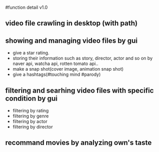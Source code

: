 #function detail v1.0

## video file crawling in desktop (with path)

## showing and managing video files by gui 
   - give a star rating.
   - storing their information such as story, director, actor and so on by naver api, watcha api, rotten tomato api..
   - make a snap shot(cover image, animation snap shot)
   - give a hashtags(#touching mind #parody)
   
## filtering and searhing video files with specific condition by gui
   - filtering by rating
   - filtering by genre
   - filtering by actor
   - filtering by director
   
## recommand movies by analyzing own's taste
